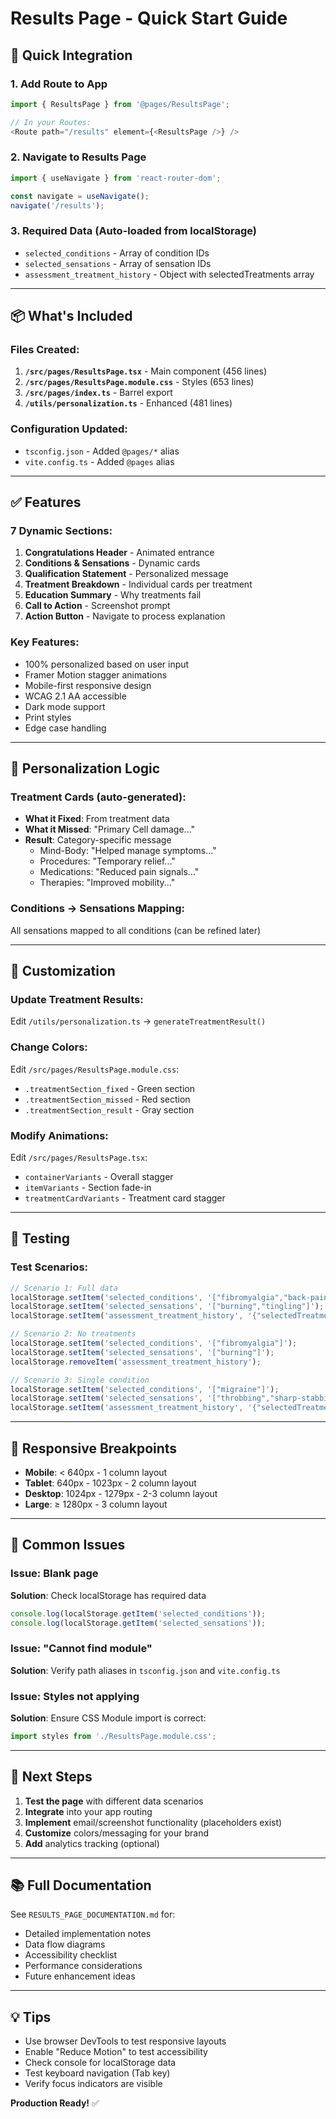 # Results Page - Quick Start Guide

## 🚀 Quick Integration

### 1. Add Route to App
```typescript
import { ResultsPage } from '@pages/ResultsPage';

// In your Routes:
<Route path="/results" element={<ResultsPage />} />
```

### 2. Navigate to Results Page
```typescript
import { useNavigate } from 'react-router-dom';

const navigate = useNavigate();
navigate('/results');
```

### 3. Required Data (Auto-loaded from localStorage)
- `selected_conditions` - Array of condition IDs
- `selected_sensations` - Array of sensation IDs
- `assessment_treatment_history` - Object with selectedTreatments array

---

## 📦 What's Included

### Files Created:
1. **`/src/pages/ResultsPage.tsx`** - Main component (456 lines)
2. **`/src/pages/ResultsPage.module.css`** - Styles (653 lines)
3. **`/src/pages/index.ts`** - Barrel export
4. **`/utils/personalization.ts`** - Enhanced (481 lines)

### Configuration Updated:
- `tsconfig.json` - Added `@pages/*` alias
- `vite.config.ts` - Added `@pages` alias

---

## ✅ Features

### 7 Dynamic Sections:
1. **Congratulations Header** - Animated entrance
2. **Conditions & Sensations** - Dynamic cards
3. **Qualification Statement** - Personalized message
4. **Treatment Breakdown** - Individual cards per treatment
5. **Education Summary** - Why treatments fail
6. **Call to Action** - Screenshot prompt
7. **Action Button** - Navigate to process explanation

### Key Features:
- 100% personalized based on user input
- Framer Motion stagger animations
- Mobile-first responsive design
- WCAG 2.1 AA accessible
- Dark mode support
- Print styles
- Edge case handling

---

## 🎨 Personalization Logic

### Treatment Cards (auto-generated):
- **What it Fixed**: From treatment data
- **What it Missed**: "Primary Cell damage..."
- **Result**: Category-specific message
  - Mind-Body: "Helped manage symptoms..."
  - Procedures: "Temporary relief..."
  - Medications: "Reduced pain signals..."
  - Therapies: "Improved mobility..."

### Conditions → Sensations Mapping:
All sensations mapped to all conditions (can be refined later)

---

## 🔧 Customization

### Update Treatment Results:
Edit `/utils/personalization.ts` → `generateTreatmentResult()`

### Change Colors:
Edit `/src/pages/ResultsPage.module.css`:
- `.treatmentSection_fixed` - Green section
- `.treatmentSection_missed` - Red section
- `.treatmentSection_result` - Gray section

### Modify Animations:
Edit `/src/pages/ResultsPage.tsx`:
- `containerVariants` - Overall stagger
- `itemVariants` - Section fade-in
- `treatmentCardVariants` - Treatment card stagger

---

## 🧪 Testing

### Test Scenarios:
```typescript
// Scenario 1: Full data
localStorage.setItem('selected_conditions', '["fibromyalgia","back-pain"]');
localStorage.setItem('selected_sensations', '["burning","tingling"]');
localStorage.setItem('assessment_treatment_history', '{"selectedTreatments":["opioids","physical-therapy"]}');

// Scenario 2: No treatments
localStorage.setItem('selected_conditions', '["fibromyalgia"]');
localStorage.setItem('selected_sensations', '["burning"]');
localStorage.removeItem('assessment_treatment_history');

// Scenario 3: Single condition
localStorage.setItem('selected_conditions', '["migraine"]');
localStorage.setItem('selected_sensations', '["throbbing","sharp-stabbing"]');
localStorage.setItem('assessment_treatment_history', '{"selectedTreatments":["nsaids"]}');
```

---

## 📱 Responsive Breakpoints

- **Mobile**: < 640px - 1 column layout
- **Tablet**: 640px - 1023px - 2 column layout
- **Desktop**: 1024px - 1279px - 2-3 column layout
- **Large**: ≥ 1280px - 3 column layout

---

## 🐛 Common Issues

### Issue: Blank page
**Solution**: Check localStorage has required data
```javascript
console.log(localStorage.getItem('selected_conditions'));
console.log(localStorage.getItem('selected_sensations'));
```

### Issue: "Cannot find module"
**Solution**: Verify path aliases in `tsconfig.json` and `vite.config.ts`

### Issue: Styles not applying
**Solution**: Ensure CSS Module import is correct:
```typescript
import styles from './ResultsPage.module.css';
```

---

## 🎯 Next Steps

1. **Test the page** with different data scenarios
2. **Integrate** into your app routing
3. **Implement** email/screenshot functionality (placeholders exist)
4. **Customize** colors/messaging for your brand
5. **Add** analytics tracking (optional)

---

## 📚 Full Documentation

See `RESULTS_PAGE_DOCUMENTATION.md` for:
- Detailed implementation notes
- Data flow diagrams
- Accessibility checklist
- Performance considerations
- Future enhancement ideas

---

## 💡 Tips

- Use browser DevTools to test responsive layouts
- Enable "Reduce Motion" to test accessibility
- Check console for localStorage data
- Test keyboard navigation (Tab key)
- Verify focus indicators are visible

**Production Ready!** ✅
